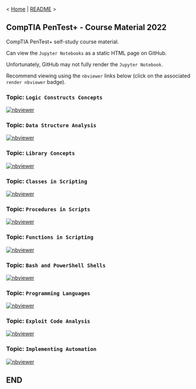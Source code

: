 < [Home](https://github.com/SeanOhAileasa) | [README](https://github.com/SeanOhAileasa/ptp-analyzing-tool-and-script-output/blob/main/README.md) >

## CompTIA PenTest+ - Course Material 2022

CompTIA PenTest+ self-study course material.

Can view the ``Jupyter Notebooks`` as a static HTML page on GitHub.

Unfortunately, GitHub may not fully render the ``Jupyter Notebook``.

Recommend viewing using the ``nbviewer`` links below (click on the associated ``render nbviewer`` badge).

### Topic: ``Logic Constructs Concepts`` 

[![nbviewer](https://raw.githubusercontent.com/jupyter/design/master/logos/Badges/nbviewer_badge.svg)](https://nbviewer.jupyter.org/github/SeanOhAileasa/ptp-analyzing-tool-and-script-output/blob/main/ptp-analyzing-tool-and-script-output-logic-constructs-concepts.ipynb)

### Topic: ``Data Structure Analysis`` 

[![nbviewer](https://raw.githubusercontent.com/jupyter/design/master/logos/Badges/nbviewer_badge.svg)](https://nbviewer.jupyter.org/github/SeanOhAileasa/ptp-analyzing-tool-and-script-output/blob/main/ptp-analyzing-tool-and-script-output-data-structure-analysis.ipynb)

### Topic: ``Library Concepts`` 

[![nbviewer](https://raw.githubusercontent.com/jupyter/design/master/logos/Badges/nbviewer_badge.svg)](https://nbviewer.jupyter.org/github/SeanOhAileasa/ptp-analyzing-tool-and-script-output/blob/main/ptp-analyzing-tool-and-script-output-library-concepts.ipynb)

### Topic: ``Classes in Scripting`` 

[![nbviewer](https://raw.githubusercontent.com/jupyter/design/master/logos/Badges/nbviewer_badge.svg)](https://nbviewer.jupyter.org/github/SeanOhAileasa/ptp-analyzing-tool-and-script-output/blob/main/ptp-analyzing-tool-and-script-output-classes-in-scripting.ipynb) 

### Topic: ``Procedures in Scripts`` 

[![nbviewer](https://raw.githubusercontent.com/jupyter/design/master/logos/Badges/nbviewer_badge.svg)](https://nbviewer.jupyter.org/github/SeanOhAileasa/ptp-analyzing-tool-and-script-output/blob/main/ptp-analyzing-tool-and-script-output-procedures-in-scripts.ipynb)

### Topic: ``Functions in Scripting`` 

[![nbviewer](https://raw.githubusercontent.com/jupyter/design/master/logos/Badges/nbviewer_badge.svg)](https://nbviewer.jupyter.org/github/SeanOhAileasa/ptp-analyzing-tool-and-script-output/blob/main/ptp-analyzing-tool-and-script-output-functions-in-scripting.ipynb)

### Topic: ``Bash and PowerShell Shells`` 

[![nbviewer](https://raw.githubusercontent.com/jupyter/design/master/logos/Badges/nbviewer_badge.svg)](https://nbviewer.jupyter.org/github/SeanOhAileasa/ptp-analyzing-tool-and-script-output/blob/main/ptp-analyzing-tool-and-script-output-bash-and-powershell-shells.ipynb)

### Topic: ``Programming Languages`` 

[![nbviewer](https://raw.githubusercontent.com/jupyter/design/master/logos/Badges/nbviewer_badge.svg)](https://nbviewer.jupyter.org/github/SeanOhAileasa/ptp-analyzing-tool-and-script-output/blob/main/ptp-analyzing-tool-and-script-output-programming-languages.ipynb)

### Topic: ``Exploit Code Analysis`` 

[![nbviewer](https://raw.githubusercontent.com/jupyter/design/master/logos/Badges/nbviewer_badge.svg)](https://nbviewer.jupyter.org/github/SeanOhAileasa/ptp-analyzing-tool-and-script-output/blob/main/ptp-analyzing-tool-and-script-output-exploit-code-analysis.ipynb)

### Topic: ``Implementing Automation`` 

[![nbviewer](https://raw.githubusercontent.com/jupyter/design/master/logos/Badges/nbviewer_badge.svg)](https://nbviewer.jupyter.org/github/SeanOhAileasa/ptp-analyzing-tool-and-script-output/blob/main/ptp-analyzing-tool-and-script-output-implementing-automation.ipynb)

## END